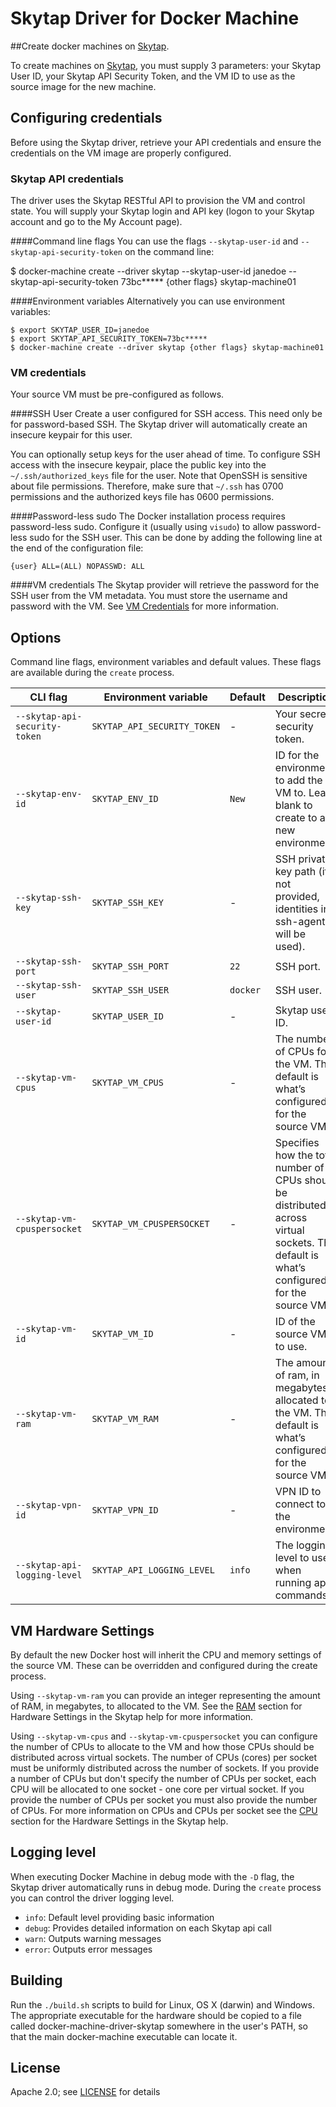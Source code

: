 # Skytap Driver for Docker Machine
##Create docker machines on [Skytap](http://www.skytap.com).

To create machines on [Skytap](http://www.skytap.com), you must supply 3 parameters: your Skytap User ID, your Skytap API Security Token, and the VM ID to use as the source image for the new machine.

## Configuring credentials
Before using the Skytap driver, retrieve your API credentials and ensure the credentials on the VM image are properly configured.

### Skytap API credentials
The driver uses the Skytap RESTful API to provision the VM and control state. You will supply your Skytap login and API key (logon to your Skytap account and go to the My Account page).

####Command line flags
You can use the flags `--skytap-user-id` and `--skytap-api-security-token` on the command line:

  $ docker-machine create --driver skytap --skytap-user-id janedoe --skytap-api-security-token 73bc***** {other flags} skytap-machine01

####Environment variables
Alternatively you can use environment variables:

    $ export SKYTAP_USER_ID=janedoe
    $ export SKYTAP_API_SECURITY_TOKEN=73bc*****
    $ docker-machine create --driver skytap {other flags} skytap-machine01

### VM credentials
Your source VM must be pre-configured as follows.

####SSH User
Create a user configured for SSH access. This need only be for password-based SSH. The Skytap driver will automatically create an insecure keypair for this user.

You can optionally setup keys for the user ahead of time. To configure SSH access with the insecure keypair, place the public key into the `~/.ssh/authorized_keys` file for the user. Note that OpenSSH is sensitive about file permissions. Therefore, make sure that `~/.ssh` has 0700 permissions and the authorized keys file has 0600 permissions.

####Password-less sudo
The Docker installation process requires password-less sudo. Configure it (usually using `visudo`) to allow password-less sudo for the SSH user. This can be done by adding the following line at the end of the configuration file:

  `{user} ALL=(ALL) NOPASSWD: ALL`

####VM credentials
The Skytap provider will retrieve the password for the SSH user from the VM metadata. You must store the username and password with the VM. See [VM Credentials](http://help.skytap.com/#VM_Settings_Credentials.html) for more information.

## Options

Command line flags, environment variables and default values. These flags are available during the `create` process.

| CLI flag                                 | Environment variable        | Default          | Description
| ---------------------------------------- | ----------------------------| ---------------- | -----------
| `--skytap-api-security-token`            | `SKYTAP_API_SECURITY_TOKEN` | -                | Your secret security token.
| `--skytap-env-id`                        | `SKYTAP_ENV_ID`             | `New`            | ID for the environment to add the VM to. Leave blank to create to a new environment.
| `--skytap-ssh-key`                       | `SKYTAP_SSH_KEY`            | -                | SSH private key path (if not provided, identities in ssh-agent will be used).
| `--skytap-ssh-port`                      | `SKYTAP_SSH_PORT`           | `22`             | SSH port.
| `--skytap-ssh-user`                      | `SKYTAP_SSH_USER`           | `docker`         | SSH user.
| `--skytap-user-id`                       | `SKYTAP_USER_ID`            | -                | Skytap user ID.
| `--skytap-vm-cpus`                       | `SKYTAP_VM_CPUS`            | -                | The number of CPUs for the VM. The default is what’s configured for the source VM.
| `--skytap-vm-cpuspersocket`              | `SKYTAP_VM_CPUSPERSOCKET`   | -                | Specifies how the total number of CPUs should be distributed across virtual sockets. The default is what’s configured for the source VM.
| `--skytap-vm-id`                         | `SKYTAP_VM_ID`              | -                | ID of the source VM to use.
| `--skytap-vm-ram`                        | `SKYTAP_VM_RAM`             | -                | The amount of ram, in megabytes, allocated to the VM. The default is what’s configured for the source VM.
| `--skytap-vpn-id`                        | `SKYTAP_VPN_ID`             | -                | VPN ID to connect to the environment.
| `--skytap-api-logging-level`             | `SKYTAP_API_LOGGING_LEVEL`  | `info`           | The logging level to use when running api commands.

## VM Hardware Settings
By default the new Docker host will inherit the CPU and memory settings of the source VM. These can be overridden and configured during the create process.

Using `--skytap-vm-ram` you can provide an integer representing the amount of RAM, in megabytes, to allocated to the VM. See the [RAM](http://help.skytap.com/Hardware.html?#RAMMB) section for Hardware Settings in the Skytap help for more information.

Using `--skytap-vm-cpus` and `--skytap-vm-cpuspersocket` you can configure the number of CPUs to allocate to the VM and how those CPUs should be distributed across virtual sockets. The number of CPUs (cores) per socket must be uniformly distributed across the number of sockets. If you provide a number of CPUs but don't specify the number of CPUs per socket, each CPU will be allocated to one socket - one core per virtual socket. If you provide the number of CPUs per socket you must also provide the number of CPUs. For more information on CPUs and CPUs per socket see the [CPU](http://help.skytap.com/Hardware.html?#CPUs) section for the Hardware Settings in the Skytap help.

## Logging level
When executing Docker Machine in debug mode with the `-D` flag, the Skytap driver automatically runs in debug mode. During the `create` process you can control the driver logging level.

-  `info`: Default level providing basic information
-  `debug`: Provides detailed information on each Skytap api call
-  `warn`: Outputs warning messages
-  `error`: Outputs error messages

## Building
Run the `./build.sh` scripts to build for Linux, OS X (darwin) and Windows. The appropriate executable for the hardware should be copied to a file called docker-machine-driver-skytap somewhere in the user's PATH, so that the main docker-machine executable can locate it.

## License
Apache 2.0; see [LICENSE](LICENSE) for details
